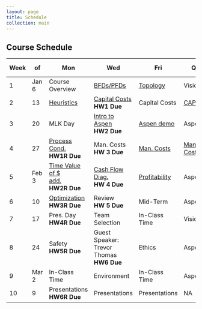 ```yaml
---
layout: page
title: Schedule
collection: main
---
```


## Course Schedule

| Week | of    | Mon             | Wed             | Fri             | Quiz        | Reading  | HW (AA) | HW (AB) |
| ---- | ----- | --------------- | --------------- | --------------- | ----------- | -------- | -------- | -------- |
| 1    | Jan 6 | Course Overview | [BFDs/PFDs](https://github.com/uw-cheme485/uw-cheme485.github.io/raw/master/lectures/C1_Process_Diagrams.pdf)       | [Topology](https://github.com/uw-cheme485/uw-cheme485.github.io/raw/master/lectures/C2_Structure_Synthesis_PFD.pdf)        | Visio       | T1,2,12  | [HW 1](https://classroom.github.com/a/yCkijtJu)     | [HW 1](https://canvas.uw.edu/courses/1353698/assignments/5107491) |
| 2    | 13    | [Heuristics](https://github.com/uw-cheme485/uw-cheme485.github.io/raw/master/lectures/L4_Separations_Heuristics.pptx)      | [Capital Costs](https://github.com/uw-cheme485/uw-cheme485.github.io/raw/master/lectures/C7_Capital_Cost.pdf) <br> **HW1 Due**  | Capital Costs   | [CAPCOST](https://github.com/uw-cheme485/uw-cheme485.github.io/raw/master/lectures/CAPCOST_2012.xls)     | T11,7    | [HW 2](https://classroom.github.com/a/7_c5U1yU)     | [HW 2](https://canvas.uw.edu/courses/1353698/assignments/5107530) |
| 3    | 20    | MLK Day         | [Intro to Aspen](https://github.com/uw-cheme485/uw-cheme485.github.io/raw/master/lectures/L6_Aspen.pptx) <br> **HW2 Due** | [Aspen demo](https://github.com/uw-cheme485/uw-cheme485.github.io/raw/master/lectures/L7_Aspen_demo.pptx)  | Aspen       | T6,13,[Aspen](http://www.cchem.berkeley.edu/cbe150b/docs/VLE/Guidelines.pdf) | [HW 3](https://classroom.github.com/a/7hgs3vBC)     | [HW 3](https://canvas.uw.edu/courses/1353698/assignments/5107538) |
| 4    | 27    | [Process Cond.](https://github.com/uw-cheme485/uw-cheme485.github.io/raw/master/lectures/C6_Process_Conditions.pdf) <br> **HW1R Due**   | Man. Costs <br> **HW 3 Due**     | [Man. Costs](https://github.com/uw-cheme485/uw-cheme485.github.io/raw/master/lectures/C8_Cost_of_Manufacturing.pdf)      | [Man. Costs](https://github.com/uw-cheme485/uw-cheme485.github.io/raw/master/lectures/L10_Utilities.pptx)  | T8       | [HW 4](https://classroom.github.com/a/OPgjJVos)     | [HW 4](https://canvas.uw.edu/courses/1353698/assignments/5107602) |     
| 5    | Feb 3 | [Time Value of $](https://github.com/uw-cheme485/uw-cheme485.github.io/raw/master/lectures/C9_Engineering_Economics.pdf) <br> [add.](https://github.com/uw-cheme485/uw-cheme485.github.io/raw/master/lectures/L11_Time_Money.pptx) <br> **HW2R Due** | [Cash Flow Diag.](https://github.com/uw-cheme485/uw-cheme485.github.io/raw/master/lectures/profitability_analysis.xlsx) <br> **HW 4 Due** | [Profitability](https://github.com/uw-cheme485/uw-cheme485.github.io/raw/master/lectures/C10_Profitability_Analysis.pdf)   | Aspen       | T9,10    | [HW 5](https://classroom.github.com/a/nVifKv1-)     | [HW 5](https://canvas.uw.edu/courses/1353698/assignments/5107683) |
| 6    | 10    | [Optimization](https://github.com/uw-cheme485/uw-cheme485.github.io/raw/master/lectures/C14_Optimization.pdf) <br> **HW3R Due**   | Review <br> **HW 5 Due**         | Mid-Term        | Aspen       | T14      |          |
| 7    | 17    | Pres. Day <br> **HW4R Due**      | Team Selection  | In-Class Time   | Visio       | -------- | [HW 6](https://classroom.github.com/a/igxERhIC)     | [HW 6](https://canvas.uw.edu/courses/1353698/assignments/5107728) |
| 8    | 24    | Safety <br> **HW5R Due**         | Guest Speaker: <br> Trevor Thomas <br> **HW6 Due**   | Ethics          | Aspen       | -------- | PR       |
| 9    | Mar 2 | In-Class Time  | Environment  | In-Class Time   | Aspen       | -------- | PFD      |
| 10   | 9     | Presentations <br> **HW6R Due**  | Presentations   | Presentations   | NA          | -------- | FR       |
